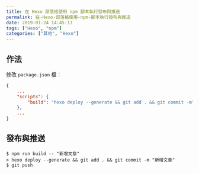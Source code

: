 ```yaml
---
title: 在 Hexo 部落格使用 npm 腳本執行發布與推送
permalink: 在-Hexo-部落格使用-npm-腳本執行發布與推送
date: 2019-01-24 14:45:13
tags: ["Hexo", "npm"]
categories: ["其他", "Hexo"]
---
```


## 作法
修改 `package.json` 檔：
```JSON
{
    ...
    "scripts": {
        "build": "hexo deploy --generate && git add . && git commit -m"
    },
    ...
}
```

## 發布與推送
```
$ npm run build -- "新增文章"
> hexo deploy --generate && git add . && git commit -m "新增文章"
$ git push
```
